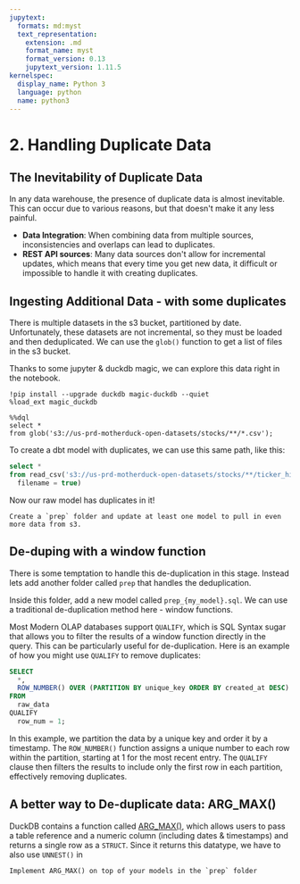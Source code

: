 ```yaml
---
jupytext:
  formats: md:myst
  text_representation:
    extension: .md
    format_name: myst
    format_version: 0.13
    jupytext_version: 1.11.5
kernelspec:
  display_name: Python 3
  language: python
  name: python3
---
```


# 2. Handling Duplicate Data

## The Inevitability of Duplicate Data

In any data warehouse, the presence of duplicate data is almost inevitable. This can occur due to various reasons, but that doesn't make it any less painful.

- **Data Integration**: When combining data from multiple sources, inconsistencies and overlaps can lead to duplicates.
- **REST API sources**: Many data sources don't allow for incremental updates, which means that every time you get new data, it difficult or impossible to handle it with creating duplicates.

## Ingesting Additional Data - with some duplicates

There is multiple datasets in the s3 bucket, partitioned by date. Unfortunately, these datasets are not incremental, so they must be loaded and then deduplicated. We can use the `glob()` function to get a list of files in the s3 bucket.

Thanks to some jupyter & duckdb magic, we can explore this data right in the notebook.

```{code-cell}
!pip install --upgrade duckdb magic-duckdb --quiet
%load_ext magic_duckdb
```

```{code-cell}
%%dql
select * 
from glob('s3://us-prd-motherduck-open-datasets/stocks/**/*.csv');
```

To create a dbt model with duplicates, we can use this same path, like this:

```sql
select *
from read_csv('s3://us-prd-motherduck-open-datasets/stocks/**/ticker_history_*.csv',
  filename = true)
```

Now our raw model has duplicates in it! 

```{admonition} Exercise 2.1
Create a `prep` folder and update at least one model to pull in even more data from s3.
```

## De-duping with a window function

There is some temptation to handle this de-duplication in this stage. Instead lets add another folder called `prep` that handles the deduplication.

Inside this folder, add a new model called `prep_{my_model}.sql`. We can use a traditional de-duplication method here - window functions.

Most Modern OLAP databases support `QUALIFY`, which is SQL Syntax sugar that allows you to filter the results of a window function directly in the query. This can be particularly useful for de-duplication. Here is an example of how you might use `QUALIFY` to remove duplicates:

```sql
SELECT
  *,
  ROW_NUMBER() OVER (PARTITION BY unique_key ORDER BY created_at DESC) AS row_num
FROM
  raw_data
QUALIFY
  row_num = 1;
```

In this example, we partition the data by a unique key and order it by a timestamp. The `ROW_NUMBER()` function assigns a unique number to each row within the partition, starting at 1 for the most recent entry. The `QUALIFY` clause then filters the results to include only the first row in each partition, effectively removing duplicates.

## A better way to De-duplicate data: ARG_MAX()

DuckDB contains a function called [ARG_MAX()](https://duckdb.org/docs/sql/functions/aggregates.html#arg_maxarg-val), which allows users to pass a table reference and a numeric column (including dates & timestamps) and returns a single row as a `STRUCT`. Since it returns this datatype, we have to also use `UNNEST()` in 

```{admonition} Exercise 2.2
Implement ARG_MAX() on top of your models in the `prep` folder
```

